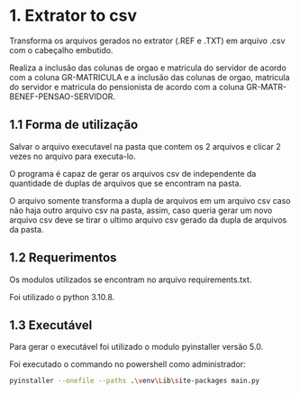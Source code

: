 # 1. Extrator to csv

Transforma os arquivos gerados no extrator (.REF e .TXT) em arquivo .csv com o cabeçalho embutido.

Realiza a inclusão das colunas de orgao e matricula do servidor de acordo com a coluna GR-MATRICULA e a inclusão das colunas de orgao, matricula do servidor e matricula do pensionista de acordo com a coluna GR-MATR-BENEF-PENSAO-SERVIDOR.

## 1.1 Forma de utilização

Salvar o arquivo executavel na pasta que contem os 2 arquivos e clicar 2 vezes no arquivo para executa-lo.

O programa é capaz de gerar os arquivos csv de independente da quantidade de duplas de arquivos que se encontram na pasta.

O arquivo somente transforma a dupla de arquivos em um arquivo csv caso não haja outro arquivo csv na pasta, assim, caso queria gerar um novo arquivo csv deve se tirar o ultimo arquivo csv gerado da dupla de arquivos da pasta.

## 1.2 Requerimentos 

Os modulos utilizados se encontram no arquivo requirements.txt.

Foi utilizado o python 3.10.8.

## 1.3 Executável

Para gerar o executável foi utilizado o modulo pyinstaller versão 5.0.

Foi executado o commando no powershell como administrador:

``` Bash
pyinstaller --onefile --paths .\venv\Lib\site-packages main.py
```
